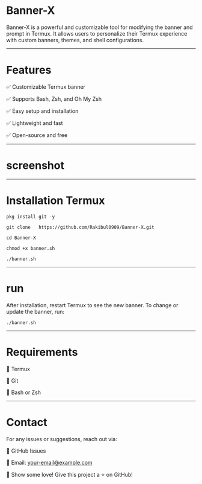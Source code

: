 # Banner-X

Banner-X is a powerful and customizable tool for modifying the banner and prompt in Termux. It allows users to personalize their Termux experience with custom banners, themes, and shell configurations.


---

# Features

✅ Customizable Termux banner

✅ Supports Bash, Zsh, and Oh My Zsh

✅ Easy setup and installation

✅ Lightweight and fast

✅ Open-source and free


---

# screenshot


---
# Installation Termux

`pkg install git -y`

`git clone   https://github.com/Rakibul0909/Banner-X.git`

`cd Banner-X`

`chmod +x banner.sh`

`./banner.sh`


---

# run

After installation, restart Termux to see the new banner. To change or update the banner, run:

``./banner.sh``



---

# Requirements

📌 Termux

📌 Git

📌 Bash or Zsh


---

# Contact

For any issues or suggestions, reach out via:

💬 GitHub Issues

📧 Email: your-email@example.com


🌟 Show some love! Give this project a ⭐ on GitHub!

